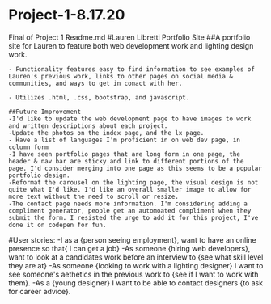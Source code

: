 # Project-1-8.17.20
Final of  Project 1 
Readme.md
#Lauren Libretti Portfolio Site 
##A portfolio site for Lauren to feature both web development work and lighting design work. 

    - Functionality features easy to find information to see examples of Lauren's previous work, links to other pages on social media & communities, and ways to get in conact with her. 

    - Utilizes .html, .css, bootstrap, and javascript.

    ##Future Improvement
    -I'd like to update the web development page to have images to work and written descriptions about each project.
    -Update the photos on the index page, and the lx page. 
    - Have a list of languages I'm proficient in on web dev page, in column form
    -I have seen portfolio pages that are long form in one page, the header & nav bar are sticky and link to different portions of the page. I'd consider merging into one page as this seems to be a popular portfolio design. 
    -Reformat the carousel on the lighting page, the visual design is not quite what I'd like. I'd like an overall smaller image to allow for more text without the need to scroll or resize.
    -The contact page needs more information. I'm considering adding a compliment generator, people get an automoated compliment when they submit the form. I resisted the urge to add it for this project, I've done it on codepen for fun.

#User stories: 
-I as a {person seeing employment}, want to have an online presence so that{ I can get a job}
-As someone {hiring  web developers}, want to look at a candidates work before an interview to {see what skill level they are at}
-As someone {looking to work with a lighting designer} I want to see someone's aethetics in the previous work to {see if I want to work with them}.
-As a {young designer} I want to be able to contact designers {to ask for career advice}.
